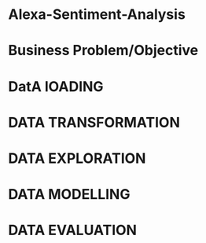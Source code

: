 # Alexa-Sentiment-Analysis
# Business Problem/Objective
# DatA lOADING
# DATA TRANSFORMATION
# DATA EXPLORATION
# DATA MODELLING
# DATA EVALUATION